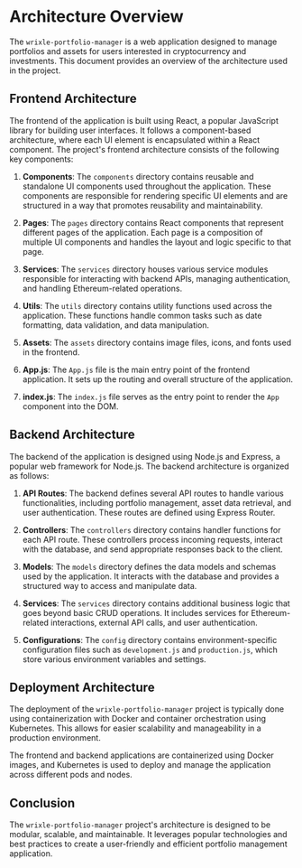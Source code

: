 # Architecture Overview

The `wrixle-portfolio-manager` is a web application designed to manage portfolios and assets for users interested in cryptocurrency and investments. This document provides an overview of the architecture used in the project.

## Frontend Architecture

The frontend of the application is built using React, a popular JavaScript library for building user interfaces. It follows a component-based architecture, where each UI element is encapsulated within a React component. The project's frontend architecture consists of the following key components:

1. **Components**: The `components` directory contains reusable and standalone UI components used throughout the application. These components are responsible for rendering specific UI elements and are structured in a way that promotes reusability and maintainability.

2. **Pages**: The `pages` directory contains React components that represent different pages of the application. Each page is a composition of multiple UI components and handles the layout and logic specific to that page.

3. **Services**: The `services` directory houses various service modules responsible for interacting with backend APIs, managing authentication, and handling Ethereum-related operations.

4. **Utils**: The `utils` directory contains utility functions used across the application. These functions handle common tasks such as date formatting, data validation, and data manipulation.

5. **Assets**: The `assets` directory contains image files, icons, and fonts used in the frontend.

6. **App.js**: The `App.js` file is the main entry point of the frontend application. It sets up the routing and overall structure of the application.

7. **index.js**: The `index.js` file serves as the entry point to render the `App` component into the DOM.

## Backend Architecture

The backend of the application is designed using Node.js and Express, a popular web framework for Node.js. The backend architecture is organized as follows:

1. **API Routes**: The backend defines several API routes to handle various functionalities, including portfolio management, asset data retrieval, and user authentication. These routes are defined using Express Router.

2. **Controllers**: The `controllers` directory contains handler functions for each API route. These controllers process incoming requests, interact with the database, and send appropriate responses back to the client.

3. **Models**: The `models` directory defines the data models and schemas used by the application. It interacts with the database and provides a structured way to access and manipulate data.

4. **Services**: The `services` directory contains additional business logic that goes beyond basic CRUD operations. It includes services for Ethereum-related interactions, external API calls, and user authentication.

5. **Configurations**: The `config` directory contains environment-specific configuration files such as `development.js` and `production.js`, which store various environment variables and settings.

## Deployment Architecture

The deployment of the `wrixle-portfolio-manager` project is typically done using containerization with Docker and container orchestration using Kubernetes. This allows for easier scalability and manageability in a production environment.

The frontend and backend applications are containerized using Docker images, and Kubernetes is used to deploy and manage the application across different pods and nodes.

## Conclusion

The `wrixle-portfolio-manager` project's architecture is designed to be modular, scalable, and maintainable. It leverages popular technologies and best practices to create a user-friendly and efficient portfolio management application.
